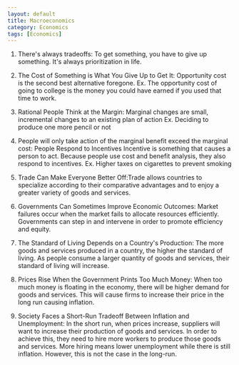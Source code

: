 ```yaml
---
layout: default
title: Macroeconomics
category: Economics
tags: [Economics]
---
```

1. There's always tradeoffs: To get something, you have to give up something. It's always prioritization in life.

2. The Cost of Something is What You Give Up to Get It: Opportunity cost is the second best alternative foregone. Ex. The opportunity cost of going to college is the money you could have earned if you used that time to work.

3. Rational People Think at the Margin: Marginal changes are small, incremental changes to an existing plan of action Ex. Deciding to produce one more pencil or not

4. People will only take action of the marginal benefit exceed the marginal cost: People Respond to Incentives Incentive is something that causes a person to act. Because people use cost and benefit analysis, they also respond to incentives. Ex. Higher taxes on cigarettes to prevent smoking

5. Trade Can Make Everyone Better Off:Trade allows countries to specialize according to their comparative advantages and to enjoy a greater variety of goods and services.

6. Governments Can Sometimes Improve Economic Outcomes: Market failures occur when the market fails to allocate resources efficiently. Governments can step in and intervene in order to promote efficiency and equity.

7. The Standard of Living Depends on a Country's Production: The more goods and services produced in a country, the higher the standard of living. As people consume a larger quantity of goods and services, their standard of living will increase.

8. Prices Rise When the Government Prints Too Much Money: When too much money is floating in the economy, there will be higher demand for goods and services. This will cause firms to increase their price in the long run causing inflation.

9. Society Faces a Short-Run Tradeoff Between Inflation and Unemployment: In the short run, when prices increase, suppliers will want to increase their production of goods and services. In order to achieve this, they need to hire more workers to produce those goods and services. More hiring means lower unemployment while there is still inflation. However, this is not the case in the long-run.

